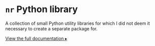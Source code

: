 # `nr` Python library

A collection of small Python utility libraries for which I did not deem it
necessary to create a separate package for.

[View the full documentation ▸](https://niklasrosenstein-python.github.io/nr-deprecated/)
